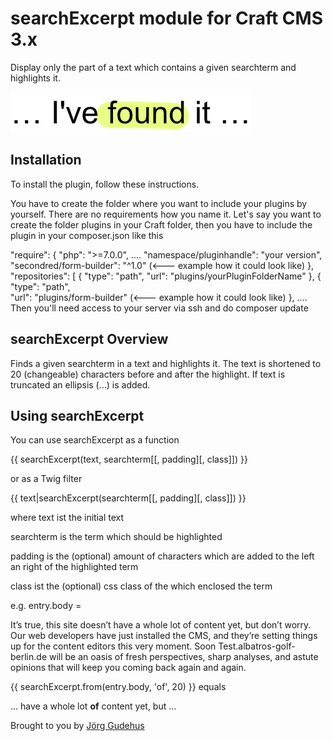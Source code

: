 # searchExcerpt module for Craft CMS 3.x

Display only the part of a text which contains a given searchterm and highlights it.

![Screenshot](resources/screenshots/plugin_logo.png)

## Installation

To install the plugin, follow these instructions.

You have to create the folder where you want to include your plugins by yourself. There are no requirements how you name it. Let's say you want to create the folder plugins in your Craft folder, then you have to include the plugin in your composer.json like this

"require": {
   "php": ">=7.0.0",
   ....
   "namespace/pluginhandle": "your version",
   "secondred/form-builder": "^1.0" (<--- example how it could look like)
},
"repositories": [
{
  "type": "path",
  "url": "plugins/yourPluginFolderName"
},
{
  "type": "path",   
  "url": "plugins/form-builder" (<--- example how it could look like)
},
....
Then you'll need access to your server via ssh and do composer update


## searchExcerpt Overview

Finds a given searchterm in a text and highlights it. The text is shortened to 20 (changeable) characters before and after the highlight. If text is truncated an ellipsis (…) is added. 

## Using searchExcerpt

You can use searchExcerpt as a function

{{ searchExcerpt(text, searchterm[[, padding][, class]]) }}

or as a Twig filter

{{ text|searchExcerpt(searchterm[[, padding][, class]]) }}

where text ist the initial text

searchterm is the term which should be highlighted

padding is the (optional) amount of characters which are added to the left an right of the highlighted term

class ist the (optional) css class of the <span> which enclosed the term
	
e.g. entry.body =

It’s true, this site doesn’t have a whole lot of content yet, but don’t worry. Our web developers have just installed the CMS, and they’re setting things up for the content editors this very moment. Soon Test.albatros-golf-berlin.de will be an oasis of fresh perspectives, sharp analyses, and astute opinions that will keep you coming back again and again.

{{ searchExcerpt.from(entry.body, 'of', 20) }} equals

… have a whole lot **of** content yet, but …


Brought to you by [Jörg Gudehus](http://joerggudehus.de)
